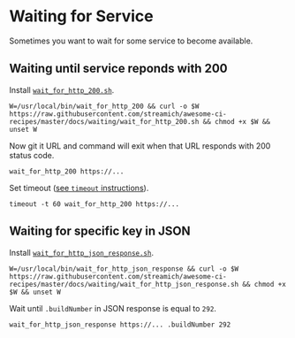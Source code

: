 # Waiting for Service

Sometimes you want to wait for some service to become available.


## Waiting until service reponds with 200

Install [`wait_for_http_200.sh`](wait_for_http_200.sh).

```shell
W=/usr/local/bin/wait_for_http_200 && curl -o $W https://raw.githubusercontent.com/streamich/awesome-ci-recipes/master/docs/waiting/wait_for_http_200.sh && chmod +x $W && unset W
```

Now git it URL and command will exit when that URL responds with 200 status code.

```shell
wait_for_http_200 https://...
```

Set timeout ([see `timeout` instructions](../timeout)).

```shell
timeout -t 60 wait_for_http_200 https://...
```


## Waiting for specific key in JSON

Install [`wait_for_http_json_response.sh`](wait_for_http_json_response.sh).

```shell
W=/usr/local/bin/wait_for_http_json_response && curl -o $W https://raw.githubusercontent.com/streamich/awesome-ci-recipes/master/docs/waiting/wait_for_http_json_response.sh && chmod +x $W && unset W
```

Wait until `.buildNumber` in JSON response is equal to `292`.

```shell
wait_for_http_json_response https://... .buildNumber 292
```
